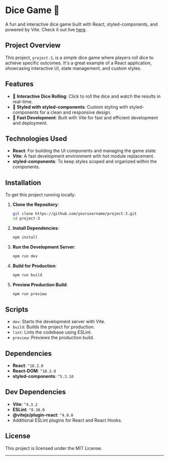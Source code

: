# Dice Game 🎲

A fun and interactive dice game built with React, styled-components, and powered by Vite. Check it out live [here](https://dice-game0070.netlify.app/).

## Project Overview

This project, `project-3`, is a simple dice game where players roll dice to achieve specific outcomes. It's a great example of a React application, showcasing interactive UI, state management, and custom styles.

## Features

- 🎲 **Interactive Dice Rolling**: Click to roll the dice and watch the results in real-time.
- 🎨 **Styled with styled-components**: Custom styling with styled-components for a clean and responsive design.
- 🚀 **Fast Development**: Built with Vite for fast and efficient development and deployment.

## Technologies Used

- **React**: For building the UI components and managing the game state.
- **Vite**: A fast development environment with hot module replacement.
- **styled-components**: To keep styles scoped and organized within the components.

## Installation

To get this project running locally:

1. **Clone the Repository**:
   ```bash
   git clone https://github.com/yourusername/project-3.git
   cd project-3
   ```

2. **Install Dependencies**:
   ```bash
   npm install
   ```

3. **Run the Development Server**:
   ```bash
   npm run dev
   ```

4. **Build for Production**:
   ```bash
   npm run build
   ```

5. **Preview Production Build**:
   ```bash
   npm run preview
   ```

## Scripts

- `dev`: Starts the development server with Vite.
- `build`: Builds the project for production.
- `lint`: Lints the codebase using ESLint.
- `preview`: Previews the production build.

## Dependencies

- **React**: `^18.2.0`
- **React-DOM**: `^18.2.0`
- **styled-components**: `^5.3.10`

## Dev Dependencies

- **Vite**: `^4.3.2`
- **ESLint**: `^8.38.0`
- **@vitejs/plugin-react**: `^4.0.0`
- Additional ESLint plugins for React and React Hooks.

## License

This project is licensed under the MIT License.

---
